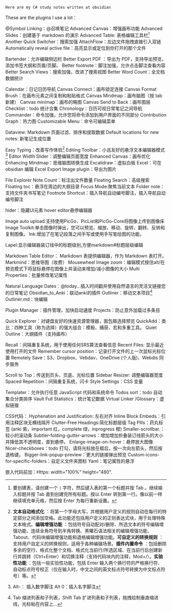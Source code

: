 `Here are my C# study notes written at obsidian`

These are the plugins I use a lot：

@Symbol Linking：@召唤笔记
Advanced Canvas：增强画布功能
Advanced Slides：创建基于 markdown 的演示
Advanced Table: 表格编辑工具栏[^4]
Another Quick Switcher：搜索加强
AttachFlow：左边文件拖拽直接引入双链
Automatically reveal active file：高亮显示或定位到你打开的那个文件

Bartender：允许编辑侧边栏
Better Export PDF ：导出为 PDF，支持导出预览，添加书签大纲和页眉/页脚。
Better footnote：脚注加强，允许点击脚注查看内容
Better Search Views：搜索加强，改进了搜索视图
Better Word Count：全文档数据统计

Calendar：日记日历导航
Canvas Connect：画布锁定连接
Canvas Format Brush：在画布元素之间复制和粘贴格式
Canvas Mindmap：画布脑图（按 tab 新建）
Canvas minimap：画布的略图
Canvas Send to Back：画布图层
Checklist：todo 统计合集
Chronology：日历可视日常笔记之间导航
Commander：命令加强，允许您将命令添加到用户界面的不同部分
Contribution Graph：热力图
Customizable Menu：命令可编辑菜单

Dataview: Markdown 页面过滤、排序和提取数据
Default locations for new notes: 新笔记生成位置

Easy Typing：改善写作体验[^1]
Editing Toolbar：小且友好的悬浮文本编辑器模式[^2]
Editor Width Slider：调整编辑页面宽度
Enhanced Canvas：画布优化
Enhancing Mindmap：思维脑图转换生成
Excalidraw：虚拟白板
Excel：可在 obsidian 编辑 Excel
Export Image plugin：导出为图片

File Explorer Note Count：标注出文件数量
Floating Search：高级搜索
Floating toc：悬浮在周边的大纲目录
Focus Mode:聚焦当前文本
Folder note：支持文件夹书写笔记
Footnote Shortcut：插入导航自动编号脚注，插入导航自动编号脚注

hider：隐藏UI元素
hover editor悬停编辑器

Image auto upload:支持使用PicGo、PicList和PicGo-Core将图像上传到图像床
Image Toolkit:单击图像时弹出，您可以预览、缩放、移动、旋转、翻转、反转和复制图像。
Ink:增加了在笔记段落之间手写或使用手写笔绘图的功能。

Lapel:显示编辑器装订线中的标题级别,方便markdown#标题层级编辑

Markdown Table Editor： Markdown 表提供编辑器，作为 Markdown 表打开。
Markmind：思维导图（收费）
Mousewheel Image zoom：编辑模式按住alt/在预览模式下将鼠标悬停在图像上并滚动来增加/减小图像的大小
Multi Properties：批量修改笔记属性

Natural Language Dates：@today...插入时间戳并使用自然语言的灵活叉链接您的日常笔记
Obsidian_to_Anki：联动anki的插件
Outliner：移动文本项目[^3]
Outliner.md：块编辑

Plugin Manager：插件管理，加快启动速度
Projects：防止意外加载过多条目

Quick Explorer：对键盘友好的快速资源管理器，面包屑选择预览
QuickAdd：类比：四种工具（称为选择）的强大组合：模板、捕获、宏和多重工具。
Quiet Outline：大纲插件（支持画布）

Recall：间隔重复系统，用于使用任何SRS算法查看信息
Recent Files: 显示最近使用打开的文件
Remember cursor position：记录打开文件的上一次鼠标光标位置
Remotely Save：S3、Dropbox、Vebdav、OneDrive (个人版)、Webdis 同步服务

Scroll to Top：传送到页头、页底、光标位置
Sidebar Resizer: 调整编辑器宽度
Spaced Repetition：间隔重复系统，闪卡
Style Settings：CSS 变量

Templater：允许执行任意 JavaScript 代码和系统命令
Todos sort：todo 自动集合分类排序
Vault Full Statistics：统计笔记数据
Virtual Linker /Glossary：虚拟链接

CSS代码：
Hyphenation and Justification: 左右对齐
Inline Block Embeds：引用注释区块无横线隔开
Clutter-Free Headings:简化标题层级
Tag Pills：药丸标签
(anki 紫，important 红，complete 绿，inprogress 橙)
Smaller-scrollbar.：较小的滚动条
Subtler-folding-gutter-arrows：增加增加折叠装订线箭头的大小并降低其不透明度，直到悬停。
Enlarge-image-on-hover：悬停放大图像
Nicer-checkboxes：todo 打勾，请将光标放在框后，按一次向左箭头，然后按退格键。
Bigger-link-popup-preview：更大的链接弹出预览
Custom-icons-for-specific-folders：自定义文件夹图标
Yaml：笔记属性的悬浮

嵌入代码前加：Https: width="100%" height="480".



[^1]: **文本自动格式化** ：将第一个字母大写，并根据用户定义的规则自动在每行的特定部分之间添加空格。此功能还包括用户定义的正则表达式块，用于处理特殊文本格式。**编辑增强功能** ：包括符号自动配对/删除、所选文本的符号编辑增强功能、连续全角符号到半角转换、黑曜石语法相关的编辑增强功能、Tabout、代码块编辑增强功能和退格编辑增强功能。**可自定义的转换规则** ：支持用户自定义的转换规则，适用于各种编辑场景。**插件内置命令** ：包括删除多余的空行、格式化整个文档、格式化当前行/所选区域、在当前行后创建新行并跳转（Ctrl+Enter）和切换注释（支持代码块内的注释，Mod+/）。**实验性功能** ：包括一些实验性功能，包括 Enter 输入两个换行符的严格换行符、自动标点符号校正（仅在输入时，中文之间的英文标点符号转换为中文标点符号）等。

[^2]: Alt-： 插入数字脚注    Alt 0：插入名字脚注

[^3]: Tab 缩进列表和子列表，Shift Tab 扩进列表和子列表，拖拽绘制垂直缩进线，光标粘在内容上...
[^4]: 要创建表，请创建一个 `|` 字符，然后键入表的第一个标题并按 Tab 。继续输入标题并按 Tab 直到创建完所有标题。按以 Enter 转到第一行。像以前一样继续填充单元格，然后按 Enter 为每行重新设置。